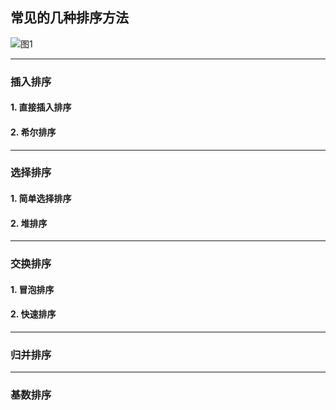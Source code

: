 ## 常见的几种排序方法



![图1](https://upload-images.jianshu.io/upload_images/1156494-ab4cecff133d87b3.png?imageMogr2/auto-orient/strip%7CimageView2/2/w/880/format/webp)


---

### 插入排序

#### 1. 直接插入排序

#### 2. 希尔排序

---

### 选择排序

#### 1. 简单选择排序

#### 2. 堆排序

---

### 交换排序

#### 1. 冒泡排序

#### 2. 快速排序

---

### 归并排序


---

### 基数排序
